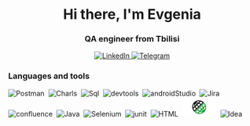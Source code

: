 <div id="header", align = "center">
 <h1> Hi there, I'm Evgenia </h1>
 <h3> QA engineer from Tbilisi </h3>
</div>

<div id = "socials" align = "center">
<a href="https://www.linkedin.com/in/evgenia-kirzhoy-b1238726a">
  <img src = "https://img.shields.io/badge/LinkedIn-blue?style=for-the-badge&logo=LinkedIn&logoColor=white" alt = "LinkedIn">
</a>
<a href="https://t.me/evakirzh"> 
  <img src = "https://img.shields.io/badge/Telegram-blue?style=for-the-badge&logo=Telegram&logoColor=white" alt = "Telegram">
</a>
</div>

### Languages and tools
<div>
 <img src="https://cdn.jsdelivr.net/gh/devicons/devicon@latest/icons/postman/postman-original.svg"  title = "Postman" width = "40", heigh="40"/>&nbsp; 
 <img src="https://cdn.icon-icons.com/icons2/3053/PNG/512/charles_proxy_macos_bigsur_icon_190302.png"  title = "Charls" width = "40", heigh="40"/>&nbsp; 
 <img src="https://cdn.jsdelivr.net/gh/devicons/devicon@latest/icons/mysql/mysql-original-wordmark.svg" title = "Sql" width = "50", heigh="50"/>&nbsp;
  <img src="https://www.svgrepo.com/show/310247/window-dev-tools.svg" title = "devtools" width = "40", heigh="40"/>&nbsp;
 <img src="https://cdn.jsdelivr.net/gh/devicons/devicon@latest/icons/androidstudio/androidstudio-original.svg" title = "androidStudio" width = "40", heigh="40"/>&nbsp;
  <img src="https://cdn.jsdelivr.net/gh/devicons/devicon@latest/icons/jira/jira-original-wordmark.svg" title = "Jira" width = "40", heigh="40"/>&nbsp;  
 <img src="https://cdn.jsdelivr.net/gh/devicons/devicon@latest/icons/confluence/confluence-original-wordmark.svg" title = "confluence" width = "40", heigh="40"/>&nbsp;
  <img src="https://cdn.jsdelivr.net/gh/devicons/devicon@latest/icons/java/java-original-wordmark.svg" title = "Java" width = "40", heigh="40"/>&nbsp; 
  <img src="https://cdn.jsdelivr.net/gh/devicons/devicon@latest/icons/selenium/selenium-original.svg" title = "Selenium" width = "40", heigh="40"/>&nbsp; 
 <img src="https://cdn.jsdelivr.net/gh/devicons/devicon@latest/icons/junit/junit-original.svg" title = "junit" width = "40", heigh="40"/>&nbsp; 
 <img src="https://cdn.jsdelivr.net/gh/devicons/devicon@latest/icons/html5/html5-plain-wordmark.svg" title = "HTML" width = "40", heigh="40"/>&nbsp;
  <img src="https://github.com/kirzhoy/pics/blob/main/rest-assured.jpg" title = "RestAssured" width = "70", heigh="70"/>&nbsp;
 <img src="https://cdn.jsdelivr.net/gh/devicons/devicon@latest/icons/intellij/intellij-original.svg" title = "Idea" width = "40", heigh="40"/>&nbsp; 
 </div>



         
          
          






<!--
**kirzhoy/kirzhoy** is a ✨ _special_ ✨ repository because its `README.md` (this file) appears on your GitHub profile.

Here are some ideas to get you started:

- 🔭 I’m currently working on ...
- 🌱 I’m currently learning ...
- 👯 I’m looking to collaborate on ...
- 🤔 I’m looking for help with ...
- 💬 Ask me about ...
- 📫 How to reach me: ...
- 😄 Pronouns: ...
- ⚡ Fun fact: ...
-->
